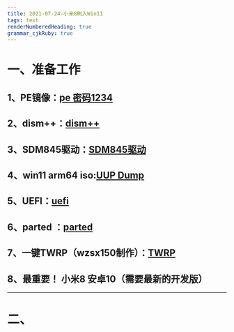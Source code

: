```yaml
---
title: 2021-07-24-小米8刷入Win11
tags: text
renderNumberedHeading: true
grammar_cjkRuby: true
---
```


# 一、准备工作  
## 1、PE镜像：[pe 密码1234](https://pan.adycloud.com/s/aOWuO)  
## 2、dism++：[dism++](http://www.chuyu.me/zh-Hans/index.html)    
## 3、SDM845驱动：[SDM845驱动](https://github.com/edk2-porting/WOA-Drivers)     
## 4、win11 arm64 iso:[UUP Dump](https://uupdump.net/?lang=zh-cn)    
## 5、UEFI：[uefi](https://github.com/edk2-porting/edk2-sdm845/releases)    
## 6、parted  ：[parted](https://wwa.lanzoui.com/izy3qrsd8ab)
## 7、一键TWRP（wzsx150制作）：[TWRP](https://wwa.lanzoui.com/icFdWrsd98f)
## 8、最重要！ 小米8 安卓10（需要最新的开发版）


----------
# 二、

